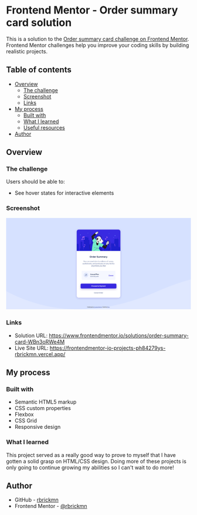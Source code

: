 # Frontend Mentor - Order summary card solution

This is a solution to the [Order summary card challenge on Frontend Mentor](https://www.frontendmentor.io/challenges/order-summary-component-QlPmajDUj). Frontend Mentor challenges help you improve your coding skills by building realistic projects. 

## Table of contents

- [Overview](#overview)
  - [The challenge](#the-challenge)
  - [Screenshot](#screenshot)
  - [Links](#links)
- [My process](#my-process)
  - [Built with](#built-with)
  - [What I learned](#what-i-learned)
  - [Useful resources](#useful-resources)
- [Author](#author)

## Overview

### The challenge

Users should be able to:

- See hover states for interactive elements

### Screenshot

![](./images/screenshot.png)

### Links

- Solution URL: https://www.frontendmentor.io/solutions/order-summary-card-WBn3oRWe4M
- Live Site URL: https://frontendmentor-io-projects-ph84279ys-rbrickmn.vercel.app/

## My process

### Built with

- Semantic HTML5 markup
- CSS custom properties
- Flexbox
- CSS Grid
- Responsive design

### What I learned

This project served as a really good way to prove to myself that I have gotten a solid grasp on HTML/CSS design. Doing more of these projects is only going to continue growing my abilities so I can't wait to do more!

## Author

- GitHub - [rbrickmn](https://github.com/rbrickmn)
- Frontend Mentor - [@rbrickmn](https://www.frontendmentor.io/profile/rbrickmn)

